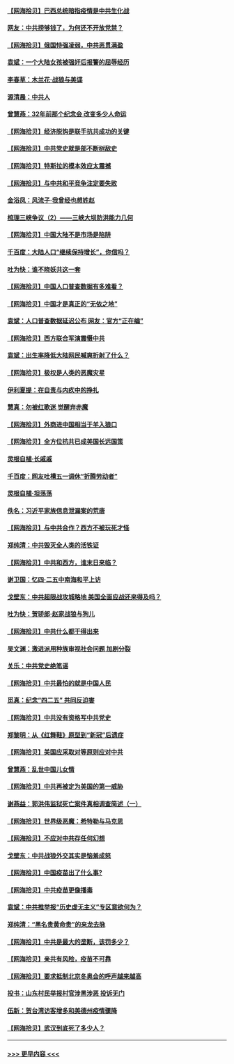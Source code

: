 #### [【网海拾贝】巴西总统暗指疫情是中共生化战](../pages/nsc993/n12938999.md?t=05120951) 
#### [网友：中共捞够钱了，为何还不开放党禁？](../pages/nsc993/n12938952.md?t=05120951) 
#### [【网海拾贝】俄国恃强凌弱，中共恶贯满盈](../pages/nsc993/n12936626.md?t=05120951) 
#### [袁斌：一个大陆女孩被强奸后报警的屈辱经历](../pages/nsc993/n12936547.md?t=05120951) 
#### [李春草：木兰花·战狼与美谍](../pages/nsc993/n12935995.md?t=05120951) 
#### [源清晨：中共人](../pages/nsc993/n12935589.md?t=05120951) 
#### [曾慧燕：32年前那个纪念会 改变多少人命运](../pages/nsc993/n12934233.md?t=05120951) 
#### [【网海拾贝】经济脱钩是联手抗共成功的关键](../pages/nsc993/n12934176.md?t=05120951) 
#### [【网海拾贝】中共党史就是部不断树敌史](../pages/nsc993/n12932844.md?t=05120951) 
#### [【网海拾贝】特斯拉的模本效应太震撼](../pages/nsc993/n12925626.md?t=05120951) 
#### [【网海拾贝】与中共和平竞争注定要失败](../pages/nsc993/n12923326.md?t=05120951) 
#### [金浴凤：风流子‧我曾经也想姓赵](../pages/nsc993/n12920911.md?t=05120951) 
#### [梳理三峡争议（2）——三峡大坝防洪能力几何](../pages/nsc993/n12920173.md?t=05120951) 
#### [【网海拾贝】中国大陆不是市场是陷阱](../pages/nsc993/n12920143.md?t=05120951) 
#### [千百度：大陆人口“继续保持增长”，你信吗？](../pages/nsc993/n12918946.md?t=05120951) 
#### [吐为快：谁不晓妖共这一套](../pages/nsc993/n12918941.md?t=05120951) 
#### [【网海拾贝】中国人口普查数据有多难看？](../pages/nsc993/n12917822.md?t=05120951) 
#### [【网海拾贝】中国才是真正的“无依之地”](../pages/nsc993/n12915845.md?t=05120951) 
#### [袁斌：人口普查数据延迟公布 网友：官方“正在编”](../pages/nsc993/n12915748.md?t=05120951) 
#### [【网海拾贝】西方联合军演震慑中共](../pages/nsc993/n12913466.md?t=05120951) 
#### [袁斌：出生率降低大陆网民喊爽折射了什么？](../pages/nsc993/n12913365.md?t=05120951) 
#### [【网海拾贝】极权是人类的恶魔灾星](../pages/nsc993/n12910697.md?t=05120951) 
#### [伊利夏提：在自责与内疚中的挣扎](../pages/nsc993/n12910493.md?t=05120951) 
#### [慧真：勿被红歌迷 觉醒弃赤魔](../pages/nsc993/n12910485.md?t=05120951) 
#### [【网海拾贝】外商进中国相当于羊入狼口](../pages/nsc993/n12908274.md?t=05120951) 
#### [【网海拾贝】全方位抗共已成美国长远国策](../pages/nsc993/n12906878.md?t=05120951) 
#### [灵根自植‧长戚戚](../pages/nsc993/n12905585.md?t=05120951) 
#### [千百度：网友吐槽五一调休“折腾劳动者”](../pages/nsc993/n12905934.md?t=05120951) 
#### [灵根自植‧坦荡荡](../pages/nsc993/n12905562.md?t=05120951) 
#### [佚名：习近平家族信息泄漏案的荒唐](../pages/nsc993/n12904705.md?t=05120951) 
#### [【网海拾贝】与中共合作？西方不被玩死才怪](../pages/nsc993/n12903873.md?t=05120951) 
#### [郑纯清：中共毁灭全人类的活铁证](../pages/nsc993/n12903785.md?t=05120951) 
#### [【网海拾贝】中共和西方，谁末日来临？](../pages/nsc993/n12903482.md?t=05120951) 
#### [谢卫国：忆四‧二五中南海和平上访](../pages/nsc993/n12902192.md?t=05120951) 
#### [戈壁东：中共超限战攻城略地 美国全面应战还来得及吗？](../pages/nsc993/n12902297.md?t=05120951) 
#### [吐为快：贺骄郎‧赵家战狼与狗儿](../pages/nsc993/n12902280.md?t=05120951) 
#### [【网海拾贝】中共什么都干得出来](../pages/nsc993/n12897500.md?t=05120951) 
#### [吴文渊：激进派用种族审视社会问题 加剧分裂](../pages/nsc993/n12893881.md?t=05120951) 
#### [关乐：中共党史绝笔谣](../pages/nsc993/n12897270.md?t=05120951) 
#### [【网海拾贝】中共最怕的就是中国人民](../pages/nsc993/n12894705.md?t=05120951) 
#### [觅真：纪念“四二五” 共同反迫害](../pages/nsc993/n12894553.md?t=05120951) 
#### [【网海拾贝】中共没有资格写中共党史](../pages/nsc993/n12892231.md?t=05120951) 
#### [郑黎明：从《红舞鞋》原型到“新冠”后遗症](../pages/nsc993/n12890469.md?t=05120951) 
#### [【网海拾贝】美国应采取对等原则应对中共](../pages/nsc993/n12889176.md?t=05120951) 
#### [曾慧燕：乱世中国儿女情](../pages/nsc993/n12887931.md?t=05120951) 
#### [【网海拾贝】中共再被定为美国的第一威胁](../pages/nsc993/n12887580.md?t=05120951) 
#### [谢燕益：郭洪伟监狱死亡案件真相调查简述（一）](../pages/nsc993/n12885648.md?t=05120951) 
#### [【网海拾贝】世界级恶魔：希特勒与马克思](../pages/nsc993/n12884062.md?t=05120951) 
#### [【网海拾贝】不应对中共存任何幻想](../pages/nsc993/n12881460.md?t=05120951) 
#### [戈壁东：中共战狼外交其实是恼羞成怒](../pages/nsc993/n12880392.md?t=05120951) 
#### [【网海拾贝】中国疫苗出了什么事?](../pages/nsc993/n12879124.md?t=05120951) 
#### [【网海拾贝】中共疫苗更像播毒](../pages/nsc993/n12876631.md?t=05120951) 
#### [袁斌：中共推举报“历史虚无主义”专区意欲何为？](../pages/nsc993/n12876530.md?t=05120951) 
#### [郑纯清：“黑名贵黄命贵”的来龙去脉](../pages/nsc993/n12875589.md?t=05120951) 
#### [【网海拾贝】中共是最大的垄断，该罚多少？](../pages/nsc993/n12874006.md?t=05120951) 
#### [【网海拾贝】亲共有风险，疫苗不可靠](../pages/nsc993/n12872224.md?t=05120951) 
#### [【网海拾贝】要求抵制北京冬奥会的呼声越来越高](../pages/nsc993/n12868962.md?t=05120951) 
#### [投书：山东村民举报村官涉黑涉恶 投诉无门](../pages/nsc993/n12869726.md?t=05120951) 
#### [伍新：贺台湾访客增多和美德州疫情骤降](../pages/nsc993/n12865651.md?t=05120951) 
#### [【网海拾贝】武汉到底死了多少人？](../pages/nsc993/n12863707.md?t=05120951) 

----
#### [ >>> 更早内容 <<< ](../indexes/nsc993-earlier.md)
